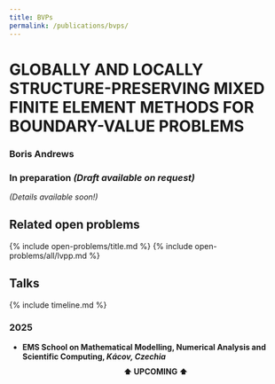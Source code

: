 ```yaml
---
title: BVPs
permalink: /publications/bvps/
---
```


# GLOBALLY AND LOCALLY STRUCTURE-PRESERVING MIXED FINITE ELEMENT METHODS FOR BOUNDARY-VALUE PROBLEMS

### Boris Andrews

### In preparation *(Draft available on request)*

*(Details available soon!)*

## Related open problems

{% include open-problems/title.md %}
{% include open-problems/all/lvpp.md %}

## Talks

{% include timeline.md %}

<div class="timeline">
  <div class="outer">
    <div class="card">
      <div class="info">
        <h3 class="title">2025</h3>
        <p><ul>
          <li><strong>EMS School on Mathematical Modelling, Numerical Analysis and Scientific Computing, <em>Kácov, Czechia</em></strong></li>
          <div style="text-align: center; padding: 10px 0;"><strong>⬆️ UPCOMING ⬆️</strong></div>
        </ul></p>
      </div>
    </div>
  </div>
</div>
